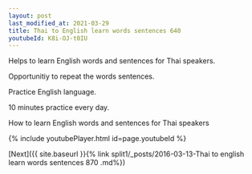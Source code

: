 ```yaml
---
layout: post
last_modified_at: 2021-03-29
title: Thai to English learn words sentences 640 
youtubeId: K8i-OJ-t0IU
---
```

 
 
Helps to learn English words and sentences for Thai speakers.

Opportunitiy to repeat the words sentences. 

Practice English language. 
 
10 minutes practice every day. 
 
How to learn English words and sentences for Thai speakers 
 
{% include youtubePlayer.html id=page.youtubeId %}
 
 
[Next]({{ site.baseurl }}{% link  split1/_posts/2016-03-13-Thai to english learn words sentences 870 .md%})
 
